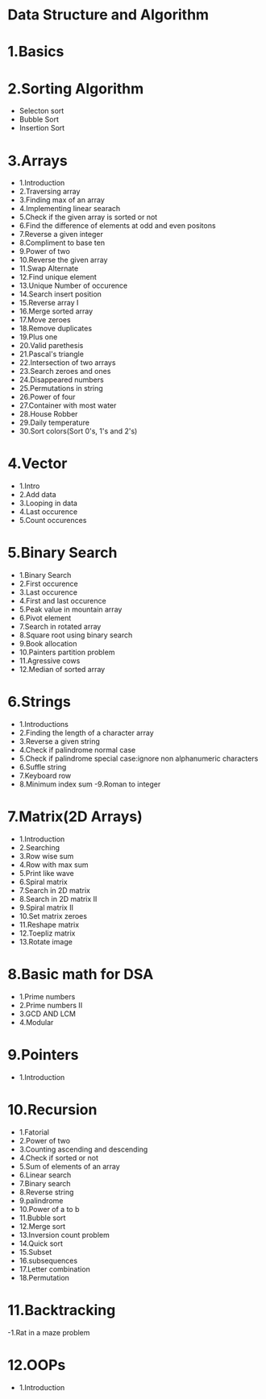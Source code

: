 # Data Structure and Algorithm

# 1.Basics

# 2.Sorting Algorithm
- Selecton sort
- Bubble Sort
- Insertion Sort

# 3.Arrays
- 1.Introduction
- 2.Traversing array
- 3.Finding max of an array
- 4.Implementing linear searach
- 5.Check if the given array is sorted or not
- 6.Find the difference of elements at odd and even positons
- 7.Reverse a given integer
- 8.Compliment to base ten
- 9.Power of two
- 10.Reverse the given array
- 11.Swap Alternate
- 12.Find unique element
- 13.Unique Number of occurence
- 14.Search insert position
- 15.Reverse array I
- 16.Merge sorted array
- 17.Move zeroes
- 18.Remove duplicates
- 19.Plus one
- 20.Valid parethesis
- 21.Pascal's triangle
- 22.Intersection of two arrays
- 23.Search zeroes and ones
- 24.Disappeared numbers
- 25.Permutations in string
- 26.Power of four
- 27.Container with most water
- 28.House Robber
- 29.Daily temperature
- 30.Sort colors(Sort 0's, 1's and 2's)

# 4.Vector
- 1.Intro
- 2.Add data
- 3.Looping in data
- 4.Last occurence
- 5.Count occurences

# 5.Binary Search
- 1.Binary Search
- 2.First occurence
- 3.Last occurence
- 4.First and last occurence
- 5.Peak value in mountain array
- 6.Pivot element
- 7.Search in rotated array
- 8.Square root using binary search
- 9.Book allocation
- 10.Painters partition problem
- 11.Agressive cows
- 12.Median of sorted array

# 6.Strings
- 1.Introductions
- 2.Finding the length of a character array
- 3.Reverse a given string
- 4.Check if palindrome normal case
- 5.Check if palindrome special case:ignore non    alphanumeric characters
- 6.Suffle string
- 7.Keyboard row
- 8.Minimum index sum
-9.Roman to integer

# 7.Matrix(2D Arrays)
- 1.Introduction
- 2.Searching
- 3.Row wise sum
- 4.Row with max sum
- 5.Print like wave
- 6.Spiral matrix
- 7.Search in 2D matrix
- 8.Search in 2D matrix II
- 9.Spiral matrix II
- 10.Set matrix zeroes
- 11.Reshape matrix
- 12.Toepliz matrix
- 13.Rotate image


# 8.Basic math for DSA
- 1.Prime numbers
- 2.Prime numbers II
- 3.GCD AND LCM
- 4.Modular

# 9.Pointers
- 1.Introduction

# 10.Recursion
- 1.Fatorial
- 2.Power of two
- 3.Counting ascending and descending
- 4.Check if sorted or not
- 5.Sum of elements of an array
- 6.Linear search
- 7.Binary search
- 8.Reverse string
- 9.palindrome
- 10.Power of a to b
- 11.Bubble sort
- 12.Merge sort
- 13.Inversion count problem
- 14.Quick sort
- 15.Subset
- 16.subsequences
- 17.Letter combination
- 18.Permutation

# 11.Backtracking
-1.Rat in a maze problem

# 12.OOPs
- 1.Introduction